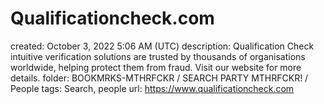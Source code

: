 # Qualificationcheck.com

created: October 3, 2022 5:06 AM (UTC)
description: Qualification Check intuitive verification solutions are trusted by thousands of organisations worldwide, helping protect them from fraud. Visit our website for more details.
folder: BOOKMRKS-MTHRFCKR / SEARCH PARTY MTHRFCKR! / People
tags: Search, people
url: https://www.qualificationcheck.com